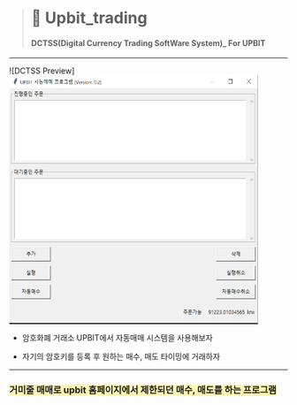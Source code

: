 ># 🎁 Upbit_trading
>#### DCTSS(Digital Currency Trading SoftWare System)_ For UPBIT
---

![DCTSS Preview]<img src="./ReadmeImg.png" width ="450" height ="450" align='center'>


+ 암호화폐 거래소 UPBIT에서 자동매매 시스템을 사용해보자

+ 자기의 암호키를 등록 후 원하는 매수, 매도 타이밍에 거래하자

---

### <span style='background-color: #fff5b1'> **거미줄 매매로 upbit 홈페이지에서 제한되던 매수, 매도를 하는 프로그램** </span>
